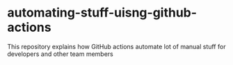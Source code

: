# automating-stuff-uisng-github-actions
This repository explains how GitHub actions automate lot of manual stuff for developers and other team members
